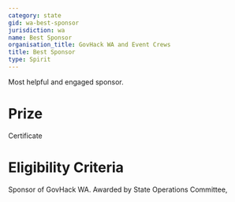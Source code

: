 ```yaml
---
category: state
gid: wa-best-sponsor
jurisdiction: wa
name: Best Sponsor
organisation_title: GovHack WA and Event Crews
title: Best Sponsor
type: Spirit
---
```


Most helpful and engaged sponsor.

# Prize
Certificate

# Eligibility Criteria
Sponsor of GovHack WA. Awarded by State Operations Committee,
